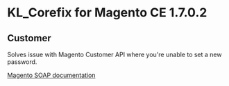 KL_Corefix for Magento CE 1.7.0.2
=================================

Customer
--------

Solves issue with Magento Customer API where you're unable to set a new password.

[Magento SOAP documentation](http://www.magentocommerce.com/api/soap/customer/customer.update.html)